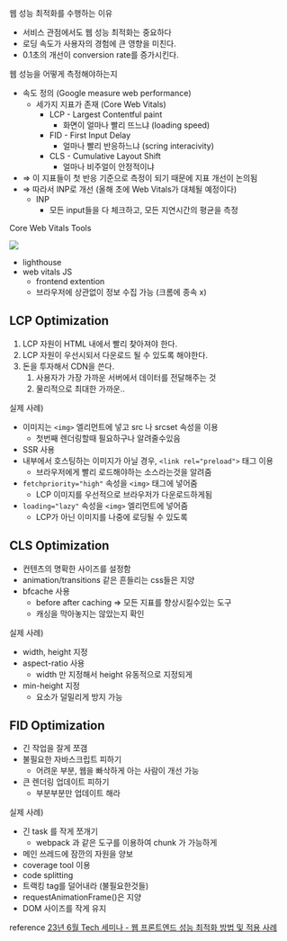 웹 성능 최적화를 수행하는 이유

- 서비스 관점에서도 웹 성능 최적화는 중요하다
- 로딩 속도가 사용자의 경험에 큰 영향을 미친다.
- 0.1초의 개선이 conversion rate를 증가시킨다.

웹 성능을 어떻게 측정해야하는지

- 속도 정의 (Google measure web performance)
    - 세가지 지표가 존재 (Core Web Vitals)
        - LCP - Largest Contentful paint
            - 화면이 얼마나 빨리 뜨느냐 (loading speed)
        - FID - First Input Delay
            - 얼마나 빨리 반응하느냐 (scring interacivity)
        - CLS - Cumulative Layout Shift
            - 얼마나 비주얼이 안정적이냐
- ⇒ 이 지표들이 첫 반응 기준으로 측정이 되기 때문에 지표 개선이 논의됨
- ⇒ 따라서 INP로 개선 (올해 초에 Web Vitals가 대체될 예정이다)
    - INP
        - 모든 input들을 다 체크하고, 모든 지연시간의 평균을 측정

Core Web Vitals Tools

![](https://i.imgur.com/bhPel2Y.png)

- lighthouse
- web vitals JS
    - frontend extention
    - 브라우저에 상관없이 정보 수집 가능 (크롬에 종속 x)

## LCP Optimization

1. LCP 자원이 HTML 내에서 빨리 찾아져야 한다.
2. LCP 자원이 우선시되서 다운로드 될 수 있도록 해야한다.
3. 돈을 투자해서 CDN을 쓴다.
    1. 사용자가 가장 가까운 서버에서 데이터를 전달해주는 것
    2. 물리적으로 최대한 가까운..

실제 사례)

- 이미지는 `<img>` 엘리먼트에 넣고 src 나 srcset 속성을 이용
    - 첫번째 렌더링할때 필요하구나 알려줄수있음
- SSR 사용
- 내부에서 호스팅하는 이미지가 아닐 경우, `<link rel="preload">` 태그 이용
    - 브라우저에게 빨리 로드해야하는 소스라는것을 알려줌
- `fetchpriority="high"` 속성을 `<img>` 태그에 넣어줌
    - LCP 이미지를 우선적으로 브라우저가 다운로드하게됨
- `loading="lazy"` 속성을 `<img>` 엘리먼트에 넣어줌
    - LCP가 아닌 이미지를 나중에 로딩될 수 있도록

## CLS Optimization

- 컨텐츠의 명확한 사이즈를 설정함
- animation/transitions 같은 흔들리는 css들은 지양
- bfcache 사용
    - before after caching ⇒ 모든 지표를 향상시킬수있는 도구
    - 캐싱을 막아놓지는 않았는지 확인

실제 사례)

- width, height 지정
- aspect-ratio 사용
    - width 만 지정해서 height 유동적으로 지정되게
- min-height 지정
    - 요소가 덜밀리게 방지 가능

## FID Optimization

- 긴 작업을 잘게 쪼갬
- 불필요한 자바스크립트 피하기
    - 어려운 부분, 웹을 빠삭하게 아는 사람이 개선 가능
- 큰 렌더링 업데이트 피하기
    - 부분부분만 업데이트 해라

실제 사례)

- 긴 task 를 작게 쪼개기
    - webpack 과 같은 도구를 이용하여 chunk 가 가능하게
- 메인 쓰레드에 잠깐의 자원을 양보
- coverage tool 이용
- code splitting
- 트랙킹 tag를 덜어내라 (불필요한것들)
- requestAnimationFrame()은 지양
- DOM 사이즈를 작게 유지

reference
[23년 6월 Tech 세미나 - 웹 프론트엔드 성능 최적화 방법 및 적용 사례](https://www.youtube.com/watch?v=BEwv4to9OWY)
